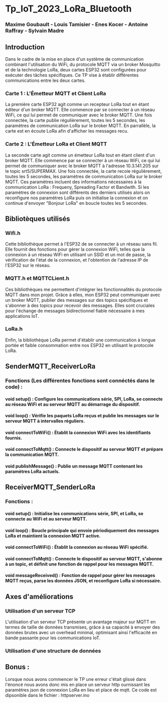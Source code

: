 # Tp_IoT_2023_LoRa_Bluetooth
### Maxime Goubault - Louis Tamisier - Enes Kocer - Antoine Raffray - Sylvain Madre
## Introduction 
Dans le cadre de la mise en place d'un système de communication combinant l'utilisation du WiFi, du protocole MQTT via un broker Mosquitto et de la technologie LoRa, deux cartes ESP32 sont configurées pour exécuter des tâches spécifiques. Ce TP vise à établir différentes communications entre les deux cartes. 
### Carte 1 : L'Émetteur MQTT et Client LoRa
La première carte ESP32 agit comme un recepteur LoRa tout en étant éditeur d'un broker MQTT. Elle commence par se connecter à un réseau WiFi, ce qui lui permet de communiquer avec le broker MQTT. Une fois connectée, la carte publie régulièrement, toutes les 5 secondes, les paramètres de communication LoRa sur le broker MQTT. En parrallèle, la carte est en écoute LoRa afin d'afficher les messages recu. 
### Carte 2 : L'Émetteur LoRa et Client MQTT
La seconde carte agit comme un émetteur LoRa tout en étant client d'un broker MQTT. Elle commence par se connecter à un réseau WiFi, ce qui lui permet de communiquer avec le broker MQTT à l'adresse 10.3.141.205 sur le topic srt5/SUPERMAX. Une fois connectée, la carte recoie régulièrement, toutes les 5 secondes, les paramètres de communication LoRa sur le broker MQTT. Ces paramètres incluent des informations  nécessaires à la communication LoRa : Frequeny, Spreading Factor et Bandwith. Si les paramètres de connexion sont différents des derniers utilisés alors on reconfigure nos paramètres LoRa puis on initialise la connexion et on continue d'envoyer "Bonjour LoRa" en boucle toutes les 5 secondes. 

## Bibliotèques utilisés
### Wifi.h
Cette bibliothèque permet à l'ESP32 de se connecter à un réseau sans fil. Elle fournit des fonctions pour gérer la connexion WiFi, telles que la connexion à un réseau WiFi en utilisant un SSID et un mot de passe, la vérification de l'état de la connexion, et l'obtention de l'adresse IP de l'ESP32 sur le réseau.
### MQTT.h et MQTTCLient.h
Ces bibliothèques me permettent d'intégrer les fonctionnalités du protocole MQTT dans mon projet. Grâce à elles, mon ESP32 peut communiquer avec un broker MQTT, publier des messages sur des topics spécifiques et s'abonner à des topics pour recevoir des messages. Elles sont cruciales pour l'échange de messages bidirectionnel fiable nécessaire à mes applications IoT.
### LoRa.h
Enfin, la bibliothèque LoRa permet d'établir une communication à longue portée et faible consommation entre nos ESP32 en utilisant le protocole LoRa.

## SenderMQTT_ReceiverLoRa
### Fonctions (Les différentes fonctions sont connéctés dans le code) : 
#### void setup() : Configure les communications série, SPI, LoRa, se connecte au réseau WiFi et au serveur MQTT au démarrage du dispositif.
#### void loop() : Vérifie les paquets LoRa reçus et publie les messages sur le serveur MQTT à intervalles réguliers.
#### void connectToWiFi() : Établit la connexion WiFi avec les identifiants fournis.
#### void connectToMqtt() : Connecte le dispositif au serveur MQTT et prépare la communication MQTT.
#### void publishMessage() : Publie un message MQTT contenant les paramètres LoRa actuels.
## ReceiverMQTT_SenderLoRa
### Fonctions :
#### void setup() : Initialise les communications série, SPI, et LoRa, se connecte au WiFi et au serveur MQTT.
#### void loop() : Boucle principale qui envoie périodiquement des messages LoRa et maintient la connexion MQTT active.
#### void connectToWiFi() : Établit la connexion au réseau WiFi spécifié.
#### void connectToMqtt() : Connecte le dispositif au serveur MQTT, s'abonne à un topic, et définit une fonction de rappel pour les messages MQTT.
#### void messageReceived() : Fonction de rappel pour gérer les messages MQTT reçus, parse les données JSON, et reconfigure LoRa si nécessaire.

## Axes d'améliorations 
### Utilisation d'un serveur TCP 
L'utilisation d'un serveur TCP présente un avantage majeur sur MQTT en termes de taille de données transmises, grâce à sa capacité à envoyer des données brutes avec un overhead minimal, optimisant ainsi l'efficacité en bande passante pour les communications IoT.
### Utilisation d'une structure de données

## Bonus : 
Lorsque nous avons commencer le TP une erreur c'était glissé dans l'énoncé nous avons donc mis en place un serveur http ournissant les paramètres json de connexion LoRa en lieu et place de mqtt. Ce code est dipsonible dans le fichier : httpserver.ino
